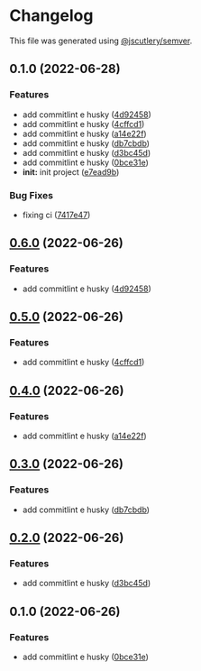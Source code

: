 # Changelog

This file was generated using [@jscutlery/semver](https://github.com/jscutlery/semver).

## 0.1.0 (2022-06-28)


### Features

* add commitlint e husky ([4d92458](https://github.com/Jucian0/nx-monorepo/commit/4d924582237b3d7049afaf1ae16e82a61acb454c))
* add commitlint e husky ([4cffcd1](https://github.com/Jucian0/nx-monorepo/commit/4cffcd164c4924bbad791546ac14dc0d86b3cf14))
* add commitlint e husky ([a14e22f](https://github.com/Jucian0/nx-monorepo/commit/a14e22faa987893a0f8d7822b90f49bd06c9c9d9))
* add commitlint e husky ([db7cbdb](https://github.com/Jucian0/nx-monorepo/commit/db7cbdb829a5d6240bef1de55b04f088f4cdded0))
* add commitlint e husky ([d3bc45d](https://github.com/Jucian0/nx-monorepo/commit/d3bc45da07fcbacc79961e4e5d31ded23a88f312))
* add commitlint e husky ([0bce31e](https://github.com/Jucian0/nx-monorepo/commit/0bce31e4daf9ff9f4c1473d8594698d44316df82))
* **init:** init project ([e7ead9b](https://github.com/Jucian0/nx-monorepo/commit/e7ead9b4c12f53d8b975bfd45aad4f904d8bff63))


### Bug Fixes

* fixing ci ([7417e47](https://github.com/Jucian0/nx-monorepo/commit/7417e4774abb80a572439b6797842b48a8321ea7))

## [0.6.0](https://github.com/Jucian0/nx-monorepo/compare/use-alert-0.5.0...use-alert-0.6.0) (2022-06-26)

### Features

- add commitlint e husky ([4d92458](https://github.com/Jucian0/nx-monorepo/commit/4d924582237b3d7049afaf1ae16e82a61acb454c))

## [0.5.0](https://github.com/Jucian0/nx-monorepo/compare/use-alert-0.4.0...use-alert-0.5.0) (2022-06-26)

### Features

- add commitlint e husky ([4cffcd1](https://github.com/Jucian0/nx-monorepo/commit/4cffcd164c4924bbad791546ac14dc0d86b3cf14))

## [0.4.0](https://github.com/Jucian0/nx-monorepo/compare/use-alert-0.3.0...use-alert-0.4.0) (2022-06-26)

### Features

- add commitlint e husky ([a14e22f](https://github.com/Jucian0/nx-monorepo/commit/a14e22faa987893a0f8d7822b90f49bd06c9c9d9))

## [0.3.0](https://github.com/Jucian0/nx-monorepo/compare/use-alert-0.2.0...use-alert-0.3.0) (2022-06-26)

### Features

- add commitlint e husky ([db7cbdb](https://github.com/Jucian0/nx-monorepo/commit/db7cbdb829a5d6240bef1de55b04f088f4cdded0))

## [0.2.0](https://github.com/Jucian0/nx-monorepo/compare/use-alert-0.1.0...use-alert-0.2.0) (2022-06-26)

### Features

- add commitlint e husky ([d3bc45d](https://github.com/Jucian0/nx-monorepo/commit/d3bc45da07fcbacc79961e4e5d31ded23a88f312))

## 0.1.0 (2022-06-26)

### Features

- add commitlint e husky ([0bce31e](https://github.com/Jucian0/nx-monorepo/commit/0bce31e4daf9ff9f4c1473d8594698d44316df82))
